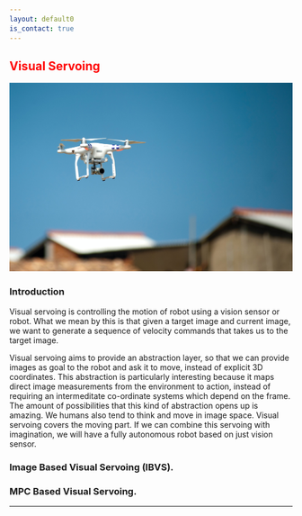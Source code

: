 ```yaml
---
layout: default0
is_contact: true
---
```

##  <span style="color:red"> Visual Servoing </span>
<img src="../images/vs.jpg" alt="Visual Servoing" /> 

### Introduction
Visual servoing is controlling the motion of robot using a vision sensor or robot. What we mean by this is that given a target image and current image, we want to generate a sequence of velocity commands that takes us to the target image.

Visual servoing aims to provide an abstraction layer, so that we can provide images as goal to the robot and ask it to move, instead of explicit 3D coordinates. This abstraction is particularly interesting because it maps direct image measurements from the environment to action, instead of requiring an intermeditate co-ordinate systems which depend on the frame. The amount of possibilities that this kind of abstraction opens up is amazing. We humans also tend to think and move in image space. Visual servoing covers the moving part. If we can combine this servoing with imagination, we will have a fully autonomous robot based on just vision sensor.  


### Image Based Visual Servoing (IBVS).

### MPC Based Visual Servoing.
---
